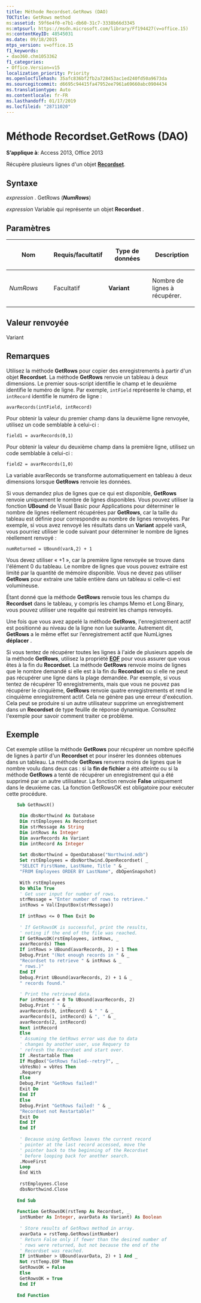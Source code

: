 ```yaml
---
title: Méthode Recordset.GetRows (DAO)
TOCTitle: GetRows method
ms:assetid: 59f6e4f0-e7b1-db60-31c7-3338b66d3345
ms:mtpsurl: https://msdn.microsoft.com/library/Ff194427(v=office.15)
ms:contentKeyID: 48545031
ms.date: 09/18/2015
mtps_version: v=office.15
f1_keywords:
- dao360.chm1053362
f1_categories:
- Office.Version=v15
localization_priority: Priority
ms.openlocfilehash: 35afc836bf2fb2a728453ac1ed240fd50a9673da
ms.sourcegitcommit: d6695c94415fa47952ee7961a69660abc0904434
ms.translationtype: Auto
ms.contentlocale: fr-FR
ms.lasthandoff: 01/17/2019
ms.locfileid: "28711020"
---
```

# <a name="recordsetgetrows-method-dao"></a>Méthode Recordset.GetRows (DAO)

**S’applique à**: Access 2013, Office 2013

Récupère plusieurs lignes d'un objet **[Recordset](recordset-object-dao.md)**.

## <a name="syntax"></a>Syntaxe

*expression* . GetRows (***NumRows***)

*expression* Variable qui représente un objet **Recordset** .

## <a name="parameters"></a>Paramètres

<table>
<colgroup>
<col style="width: 25%" />
<col style="width: 25%" />
<col style="width: 25%" />
<col style="width: 25%" />
</colgroup>
<thead>
<tr class="header">
<th><p>Nom</p></th>
<th><p>Requis/facultatif</p></th>
<th><p>Type de données</p></th>
<th><p>Description</p></th>
</tr>
</thead>
<tbody>
<tr class="odd">
<td><p><em>NumRows</em></p></td>
<td><p>Facultatif</p></td>
<td><p><strong>Variant</strong></p></td>
<td><p>Nombre de lignes à récupérer.</p></td>
</tr>
</tbody>
</table>


## <a name="return-value"></a>Valeur renvoyée

Variant

## <a name="remarks"></a>Remarques

Utilisez la méthode **GetRows** pour copier des enregistrements à partir d'un objet **Recordset**. La méthode **GetRows** renvoie un tableau à deux dimensions. Le premier sous-script identifie le champ et le deuxième identifie le numéro de ligne. Par exemple, `intField` représente le champ, et `intRecord` identifie le numéro de ligne :

`avarRecords(intField, intRecord)`

Pour obtenir la valeur du premier champ dans la deuxième ligne renvoyée, utilisez un code semblable à celui-ci :

`field1 = avarRecords(0,1)`

Pour obtenir la valeur du deuxième champ dans la première ligne, utilisez un code semblable à celui-ci :

`field2 = avarRecords(1,0)`

La variable avarRecords se transforme automatiquement en tableau à deux dimensions lorsque **GetRows** renvoie les données.

Si vous demandez plus de lignes que ce qui est disponible, **GetRows** renvoie uniquement le nombre de lignes disponibles. Vous pouvez utiliser la fonction **UBound** de Visual Basic pour Applications pour déterminer le nombre de lignes réellement récupérées par **GetRows**, car la taille du tableau est définie pour correspondre au nombre de lignes renvoyées. Par exemple, si vous avez renvoyé les résultats dans un **Variant** appelé varA, vous pourriez utiliser le code suivant pour déterminer le nombre de lignes réellement renvoyé :

`numReturned = UBound(varA,2) + 1`

Vous devez utiliser « +1 », car la première ligne renvoyée se trouve dans l'élément 0 du tableau. Le nombre de lignes que vous pouvez extraire est limité par la quantité de mémoire disponible. Vous ne devez pas utiliser **GetRows** pour extraire une table entière dans un tableau si celle-ci est volumineuse.

Étant donné que la méthode **GetRows** renvoie tous les champs du **Recordset** dans le tableau, y compris les champs Memo et Long Binary, vous pouvez utiliser une requête qui restreint les champs renvoyés.

Une fois que vous avez appelé la méthode **GetRows**, l'enregistrement actif est positionné au niveau de la ligne non lue suivante. Autrement dit, **GetRows** a le même effet sur l’enregistrement actif que NumLignes **déplacer** .

Si vous tentez de récupérer toutes les lignes à l'aide de plusieurs appels de la méthode **GetRows**, utilisez la propriété **[EOF](recordset-eof-property-dao.md)** pour vous assurer que vous êtes à la fin du **Recordset**. La méthode **GetRows** renvoie moins de lignes que le nombre demandé si elle est à la fin du **Recordset** ou si elle ne peut pas récupérer une ligne dans la plage demandée. Par exemple, si vous tentez de récupérer 10 enregistrements, mais que vous ne pouvez pas récupérer le cinquième, **GetRows** renvoie quatre enregistrements et rend le cinquième enregistrement actif. Cela ne génère pas une erreur d'exécution. Cela peut se produire si un autre utilisateur supprime un enregistrement dans un **Recordset** de type feuille de réponse dynamique. Consultez l'exemple pour savoir comment traiter ce problème.

## <a name="example"></a>Exemple

Cet exemple utilise la méthode **GetRows** pour récupérer un nombre spécifié de lignes à partir d'un **Recordset** et pour insérer les données obtenues dans un tableau. La méthode **GetRows** renverra moins de lignes que le nombre voulu dans deux cas : si la **fin de fichier** a été atteinte ou si la méthode **GetRows** a tenté de récupérer un enregistrement qui a été supprimé par un autre utilisateur. La fonction renvoie **False** uniquement dans le deuxième cas. La fonction GetRowsOK est obligatoire pour exécuter cette procédure.

```vb
    Sub GetRowsX() 
     
     Dim dbsNorthwind As Database 
     Dim rstEmployees As Recordset 
     Dim strMessage As String 
     Dim intRows As Integer 
     Dim avarRecords As Variant 
     Dim intRecord As Integer 
     
     Set dbsNorthwind = OpenDatabase("Northwind.mdb") 
     Set rstEmployees = dbsNorthwind.OpenRecordset( _ 
     "SELECT FirstName, LastName, Title " & _ 
     "FROM Employees ORDER BY LastName", dbOpenSnapshot) 
     
     With rstEmployees 
     Do While True 
     ' Get user input for number of rows. 
     strMessage = "Enter number of rows to retrieve." 
     intRows = Val(InputBox(strMessage)) 
     
     If intRows <= 0 Then Exit Do 
     
     ' If GetRowsOK is successful, print the results, 
     ' noting if the end of the file was reached. 
     If GetRowsOK(rstEmployees, intRows, _ 
     avarRecords) Then 
     If intRows > UBound(avarRecords, 2) + 1 Then 
     Debug.Print "(Not enough records in " & _ 
     "Recordset to retrieve " & intRows & _ 
     " rows.)" 
     End If 
     Debug.Print UBound(avarRecords, 2) + 1 & _ 
     " records found." 
     
     ' Print the retrieved data. 
     For intRecord = 0 To UBound(avarRecords, 2) 
     Debug.Print " " & _ 
     avarRecords(0, intRecord) & " " & _ 
     avarRecords(1, intRecord) & ", " & _ 
     avarRecords(2, intRecord) 
     Next intRecord 
     Else 
     ' Assuming the GetRows error was due to data 
     ' changes by another user, use Requery to 
     ' refresh the Recordset and start over. 
     If .Restartable Then 
     If MsgBox("GetRows failed--retry?", _ 
     vbYesNo) = vbYes Then 
     .Requery 
     Else 
     Debug.Print "GetRows failed!" 
     Exit Do 
     End If 
     Else 
     Debug.Print "GetRows failed! " & _ 
     "Recordset not Restartable!" 
     Exit Do 
     End If 
     End If 
     
     ' Because using GetRows leaves the current record 
     ' pointer at the last record accessed, move the 
     ' pointer back to the beginning of the Recordset 
     ' before looping back for another search. 
     .MoveFirst 
     Loop 
     End With 
     
     rstEmployees.Close 
     dbsNorthwind.Close 
     
    End Sub 
     
    Function GetRowsOK(rstTemp As Recordset, _ 
     intNumber As Integer, avarData As Variant) As Boolean 
     
     ' Store results of GetRows method in array. 
     avarData = rstTemp.GetRows(intNumber) 
     ' Return False only if fewer than the desired number of 
     ' rows were returned, but not because the end of the 
     ' Recordset was reached. 
     If intNumber > UBound(avarData, 2) + 1 And _ 
     Not rstTemp.EOF Then 
     GetRowsOK = False 
     Else 
     GetRowsOK = True 
     End If 
     
    End Function
```
